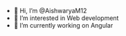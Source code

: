 - 👋 Hi, I’m @AishwaryaM12
- 👀 I’m interested in Web development
- 🌱 I’m currently working on Angular

<!---
AishwaryaM12/AishwaryaM12 is a ✨ special ✨ repository because its `README.md` (this file) appears on your GitHub profile.
You can click the Preview link to take a look at your changes.
--->
